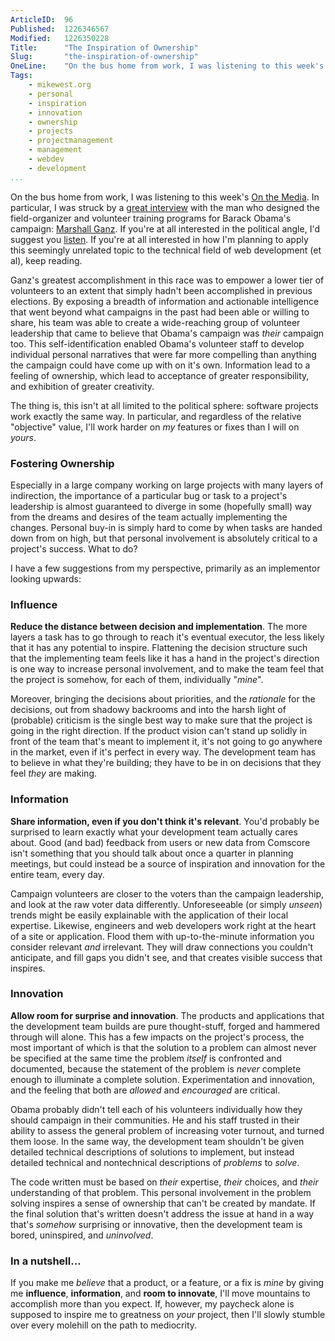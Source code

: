 ```yaml
---
ArticleID:  96
Published:  1226346567
Modified:   1226350228
Title:      "The Inspiration of Ownership"
Slug:       "the-inspiration-of-ownership"
OneLine:    "On the bus home from work, I was listening to this week's On the Media. In particular, I was struck by a great interview with the man who designed the field-organizer and volunteer training programs for Barack Obama's campaign: Marshall Ganz.  If you're at all interested in the political angle, I'd suggest you listen.  If you're at all interested in how I'm planning to apply this seemingly unrelated topic to the technical field of web development (et al), keep reading."
Tags:       
    - mikewest.org
    - personal
    - inspiration
    - innovation
    - ownership
    - projects
    - projectmanagement
    - management
    - webdev
    - development
...
```

On the bus home from work, I was listening to this week's [On the Media][otm]. In particular, I was struck by a [great interview][interview] with the man who designed the field-organizer and volunteer training programs for Barack Obama's campaign: [Marshall Ganz][ganz].  If you're at all interested in the political angle, I'd suggest you [listen][interview].  If you're at all interested in how I'm planning to apply this seemingly unrelated topic to the technical field of web development (et al), keep reading.

[otm]: http://www.onthemedia.org/
[interview]: http://www.onthemedia.org/transcripts/2008/11/07/04
[ganz]: http://www.hks.harvard.edu/about/faculty-staff-directory/marshall-ganz

Ganz's greatest accomplishment in this race was to empower a lower tier of volunteers to an extent that simply hadn't been accomplished in previous elections.  By exposing a breadth of information and actionable intelligence that went beyond what campaigns in the past had been able or willing to share, his team was able to create a wide-reaching group of volunteer leadership that came to believe that Obama's campaign was _their_ campaign too.  This self-identification enabled Obama's volunteer staff to develop individual personal narratives that were far more compelling than anything the campaign could have come up with on it's own.  Information lead to a feeling of ownership, which lead to acceptance of greater responsibility, and exhibition of greater creativity.

The thing is, this isn't at all limited to the political sphere: software projects work exactly the same way.  In particular, and regardless of the relative "objective" value, I'll work harder on _my_ features or fixes than I will on _yours_.

### Fostering Ownership

Especially in a large company working on large projects with many layers of indirection, the importance of a particular bug or task to a project's leadership is almost guaranteed to diverge in some (hopefully small) way from the dreams and desires of the team actually implementing the changes.  Personal buy-in is simply hard to come by when tasks are handed down from on high, but that personal involvement is absolutely critical to a project's success.  What to do?

I have a few suggestions from my perspective, primarily as an implementor looking upwards:

### Influence

**Reduce the distance between decision and implementation**. The more layers a task has to go through to reach it's eventual executor, the less likely that it has any potential to inspire. Flattening the decision structure such that the implementing team feels like it has a hand in the project's direction is one way to increase personal involvement, and to make the team feel that the project is somehow, for each of them, individually "_mine_".

Moreover, bringing the decisions about priorities, and the _rationale_ for the decisions, out from shadowy backrooms and into the harsh light of (probable) criticism is the single best way to make sure that the project is going in the right direction.  If the product vision can't stand up solidly in front of the team that's meant to implement it, it's not going to go anywhere in the market, even if it's perfect in every way.  The development team has to believe in what they're building; they have to be in on decisions that they feel _they_ are making.

### Information

**Share information, even if you don't think it's relevant**. You'd probably be surprised to learn exactly what your development team actually cares about.  Good (and bad) feedback from users or new data from Comscore isn't something that you should talk about once a quarter in planning meetings, but could instead be a source of inspiration and innovation for the entire team, every day.

Campaign volunteers are closer to the voters than the campaign leadership,    and look at the raw voter data differently.  Unforeseeable (or simply _unseen_) trends might be easily explainable with the application of their  local expertise.  Likewise, engineers and web developers work right at the heart of a site or application.  Flood them with up-to-the-minute information you consider relevant _and_ irrelevant.  They will draw connections you couldn't anticipate, and fill gaps you didn't see, and that creates visible success that inspires.

### Innovation

**Allow room for surprise and innovation**.  The products and applications that the development team builds are pure thought-stuff, forged and hammered through will alone. This has a few impacts on the project's process, the most important of which is that the solution to a problem can almost never be specified at the same time the problem _itself_ is confronted and documented, because the statement of the problem is _never_ complete enough to illuminate a complete solution.  Experimentation and innovation, and the feeling that both are _allowed_ and _encouraged_ are critical.
    
Obama probably didn't tell each of his volunteers individually how they should campaign in their communities. He and his staff trusted in their ability to assess the general problem of increasing voter turnout, and turned them loose. In the same way, the development team shouldn't be given detailed technical descriptions of solutions to implement, but instead detailed technical and nontechnical descriptions of _problems_ to  _solve_.

The code written must be based on _their_ expertise, _their_ choices, and _their_ understanding of that problem. This personal involvement in the problem solving inspires a sense of ownership that can't be created by mandate.  If the final solution that's written doesn't address the issue at hand in a way that's _somehow_ surprising or innovative, then the development team is bored, uninspired, and _uninvolved_.

### In a nutshell...

If you make me _believe_ that a product, or a feature, or a fix is _mine_ by giving me **influence**, **information**, and **room to innovate**, I'll move mountains to accomplish more than you expect.  If, however, my paycheck alone is supposed to inspire me to greatness on _your_ project, then I'll slowly stumble over every molehill on the path to mediocrity.